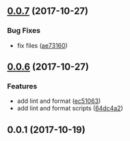 <a name="0.0.7"></a>
## [0.0.7](https://github.com/hugomrdias/hd-scripts/compare/v0.0.6...v0.0.7) (2017-10-27)


### Bug Fixes

* fix files ([ae73160](https://github.com/hugomrdias/hd-scripts/commit/ae73160))



<a name="0.0.6"></a>
## [0.0.6](https://github.com/hugomrdias/hd-scripts/compare/v0.0.1...v0.0.6) (2017-10-27)


### Features

* add lint and format ([ec51063](https://github.com/hugomrdias/hd-scripts/commit/ec51063))
* add lint and format scripts ([64dc4a2](https://github.com/hugomrdias/hd-scripts/commit/64dc4a2))



<a name="0.0.1"></a>
## 0.0.1 (2017-10-19)



